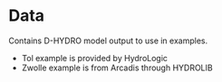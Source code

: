 # Data
Contains D-HYDRO model output to use in examples. 

- Tol example is provided by HydroLogic
- Zwolle example is from Arcadis through HYDROLIB